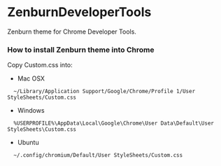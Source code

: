 ZenburnDeveloperTools
=================================

Zenburn theme for Chrome Developer Tools.

### How to install Zenburn theme into Chrome

Copy Custom.css into:

* Mac OSX

```
  ~/Library/Application Support/Google/Chrome/Profile 1/User StyleSheets/Custom.css
```
* Windows

```
  %USERPROFILE%\AppData\Local\Google\Chrome\User Data\Default\User StyleSheets\Custom.css
```
* Ubuntu

```
  ~/.config/chromium/Default/User StyleSheets/Custom.css
```